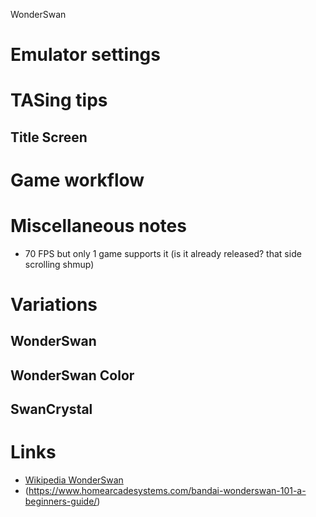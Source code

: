 WonderSwan

# Emulator settings

# TASing tips

## Title Screen

# Game workflow

# Miscellaneous notes

- 70 FPS but only 1 game supports it (is it already released? that side scrolling shmup)

# Variations
## WonderSwan
## WonderSwan Color
## SwanCrystal

# Links

- [Wikipedia WonderSwan](https://en.wikipedia.org/wiki/WonderSwan)
- (https://www.homearcadesystems.com/bandai-wonderswan-101-a-beginners-guide/)